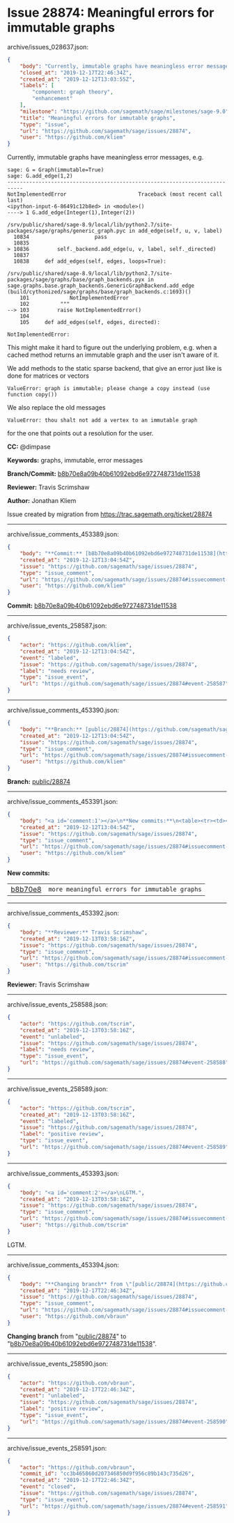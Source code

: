 # Issue 28874: Meaningful errors for immutable graphs

archive/issues_028637.json:
```json
{
    "body": "Currently, immutable graphs have meaningless error messages, e.g.\n\n```\nsage: G = Graph(immutable=True)\nsage: G.add_edge(1,2)\n---------------------------------------------------------------------------\nNotImplementedError                       Traceback (most recent call last)\n<ipython-input-6-86491c12b8ed> in <module>()\n----> 1 G.add_edge(Integer(1),Integer(2))\n\n/srv/public/shared/sage-8.9/local/lib/python2.7/site-packages/sage/graphs/generic_graph.pyc in add_edge(self, u, v, label)\n  10834                     pass\n  10835 \n> 10836         self._backend.add_edge(u, v, label, self._directed)\n  10837 \n  10838     def add_edges(self, edges, loops=True):\n\n/srv/public/shared/sage-8.9/local/lib/python2.7/site-packages/sage/graphs/base/graph_backends.pyx in sage.graphs.base.graph_backends.GenericGraphBackend.add_edge (build/cythonized/sage/graphs/base/graph_backends.c:1693)()\n    101             NotImplementedError\n    102          \"\"\"\n--> 103         raise NotImplementedError()\n    104 \n    105     def add_edges(self, edges, directed):\n\nNotImplementedError: \n```\n\nThis might make it hard to figure out the underlying problem, e.g. when a cached method returns an immutable graph and the user isn't aware of it.\n\nWe add methods to the static sparse backend, that give an error just like is done for matrices or vectors\n\n```\nValueError: graph is immutable; please change a copy instead (use function copy())\n```\n\nWe also replace the old messages\n\n```\nValueError: thou shalt not add a vertex to an immutable graph\n```\nfor the one that points out a resolution for the user.\n\n**CC:**  @dimpase\n\n**Keywords:** graphs, immutable, error messages\n\n**Branch/Commit:** [b8b70e8a09b40b61092ebd6e972748731de11538](https://github.com/sagemath/sagetrac-mirror/commit/b8b70e8a09b40b61092ebd6e972748731de11538)\n\n**Reviewer:** Travis Scrimshaw\n\n**Author:** Jonathan Kliem\n\nIssue created by migration from https://trac.sagemath.org/ticket/28874\n\n",
    "closed_at": "2019-12-17T22:46:34Z",
    "created_at": "2019-12-12T13:03:55Z",
    "labels": [
        "component: graph theory",
        "enhancement"
    ],
    "milestone": "https://github.com/sagemath/sage/milestones/sage-9.0",
    "title": "Meaningful errors for immutable graphs",
    "type": "issue",
    "url": "https://github.com/sagemath/sage/issues/28874",
    "user": "https://github.com/kliem"
}
```
Currently, immutable graphs have meaningless error messages, e.g.

```
sage: G = Graph(immutable=True)
sage: G.add_edge(1,2)
---------------------------------------------------------------------------
NotImplementedError                       Traceback (most recent call last)
<ipython-input-6-86491c12b8ed> in <module>()
----> 1 G.add_edge(Integer(1),Integer(2))

/srv/public/shared/sage-8.9/local/lib/python2.7/site-packages/sage/graphs/generic_graph.pyc in add_edge(self, u, v, label)
  10834                     pass
  10835 
> 10836         self._backend.add_edge(u, v, label, self._directed)
  10837 
  10838     def add_edges(self, edges, loops=True):

/srv/public/shared/sage-8.9/local/lib/python2.7/site-packages/sage/graphs/base/graph_backends.pyx in sage.graphs.base.graph_backends.GenericGraphBackend.add_edge (build/cythonized/sage/graphs/base/graph_backends.c:1693)()
    101             NotImplementedError
    102          """
--> 103         raise NotImplementedError()
    104 
    105     def add_edges(self, edges, directed):

NotImplementedError: 
```

This might make it hard to figure out the underlying problem, e.g. when a cached method returns an immutable graph and the user isn't aware of it.

We add methods to the static sparse backend, that give an error just like is done for matrices or vectors

```
ValueError: graph is immutable; please change a copy instead (use function copy())
```

We also replace the old messages

```
ValueError: thou shalt not add a vertex to an immutable graph
```
for the one that points out a resolution for the user.

**CC:**  @dimpase

**Keywords:** graphs, immutable, error messages

**Branch/Commit:** [b8b70e8a09b40b61092ebd6e972748731de11538](https://github.com/sagemath/sagetrac-mirror/commit/b8b70e8a09b40b61092ebd6e972748731de11538)

**Reviewer:** Travis Scrimshaw

**Author:** Jonathan Kliem

Issue created by migration from https://trac.sagemath.org/ticket/28874





---

archive/issue_comments_453389.json:
```json
{
    "body": "**Commit:** [b8b70e8a09b40b61092ebd6e972748731de11538](https://github.com/sagemath/sagetrac-mirror/commit/b8b70e8a09b40b61092ebd6e972748731de11538)",
    "created_at": "2019-12-12T13:04:54Z",
    "issue": "https://github.com/sagemath/sage/issues/28874",
    "type": "issue_comment",
    "url": "https://github.com/sagemath/sage/issues/28874#issuecomment-453389",
    "user": "https://github.com/kliem"
}
```

**Commit:** [b8b70e8a09b40b61092ebd6e972748731de11538](https://github.com/sagemath/sagetrac-mirror/commit/b8b70e8a09b40b61092ebd6e972748731de11538)



---

archive/issue_events_258587.json:
```json
{
    "actor": "https://github.com/kliem",
    "created_at": "2019-12-12T13:04:54Z",
    "event": "labeled",
    "issue": "https://github.com/sagemath/sage/issues/28874",
    "label": "needs review",
    "type": "issue_event",
    "url": "https://github.com/sagemath/sage/issues/28874#event-258587"
}
```



---

archive/issue_comments_453390.json:
```json
{
    "body": "**Branch:** [public/28874](https://github.com/sagemath/sagetrac-mirror/tree/public/28874)",
    "created_at": "2019-12-12T13:04:54Z",
    "issue": "https://github.com/sagemath/sage/issues/28874",
    "type": "issue_comment",
    "url": "https://github.com/sagemath/sage/issues/28874#issuecomment-453390",
    "user": "https://github.com/kliem"
}
```

**Branch:** [public/28874](https://github.com/sagemath/sagetrac-mirror/tree/public/28874)



---

archive/issue_comments_453391.json:
```json
{
    "body": "<a id='comment:1'></a>\n**New commits:**\n<table><tr><td><a href=\"https://github.com/sagemath/sagetrac-mirror/commit/b8b70e8a09b40b61092ebd6e972748731de11538\">b8b70e8</a></td><td><code>more meaningful errors for immutable graphs</code></td></tr></table>\n",
    "created_at": "2019-12-12T13:04:54Z",
    "issue": "https://github.com/sagemath/sage/issues/28874",
    "type": "issue_comment",
    "url": "https://github.com/sagemath/sage/issues/28874#issuecomment-453391",
    "user": "https://github.com/kliem"
}
```

<a id='comment:1'></a>
**New commits:**
<table><tr><td><a href="https://github.com/sagemath/sagetrac-mirror/commit/b8b70e8a09b40b61092ebd6e972748731de11538">b8b70e8</a></td><td><code>more meaningful errors for immutable graphs</code></td></tr></table>




---

archive/issue_comments_453392.json:
```json
{
    "body": "**Reviewer:** Travis Scrimshaw",
    "created_at": "2019-12-13T03:58:16Z",
    "issue": "https://github.com/sagemath/sage/issues/28874",
    "type": "issue_comment",
    "url": "https://github.com/sagemath/sage/issues/28874#issuecomment-453392",
    "user": "https://github.com/tscrim"
}
```

**Reviewer:** Travis Scrimshaw



---

archive/issue_events_258588.json:
```json
{
    "actor": "https://github.com/tscrim",
    "created_at": "2019-12-13T03:58:16Z",
    "event": "unlabeled",
    "issue": "https://github.com/sagemath/sage/issues/28874",
    "label": "needs review",
    "type": "issue_event",
    "url": "https://github.com/sagemath/sage/issues/28874#event-258588"
}
```



---

archive/issue_events_258589.json:
```json
{
    "actor": "https://github.com/tscrim",
    "created_at": "2019-12-13T03:58:16Z",
    "event": "labeled",
    "issue": "https://github.com/sagemath/sage/issues/28874",
    "label": "positive review",
    "type": "issue_event",
    "url": "https://github.com/sagemath/sage/issues/28874#event-258589"
}
```



---

archive/issue_comments_453393.json:
```json
{
    "body": "<a id='comment:2'></a>\nLGTM.",
    "created_at": "2019-12-13T03:58:16Z",
    "issue": "https://github.com/sagemath/sage/issues/28874",
    "type": "issue_comment",
    "url": "https://github.com/sagemath/sage/issues/28874#issuecomment-453393",
    "user": "https://github.com/tscrim"
}
```

<a id='comment:2'></a>
LGTM.



---

archive/issue_comments_453394.json:
```json
{
    "body": "**Changing branch** from \"[public/28874](https://github.com/sagemath/sagetrac-mirror/tree/public/28874)\" to \"[b8b70e8a09b40b61092ebd6e972748731de11538](https://github.com/sagemath/sagetrac-mirror/commit/b8b70e8a09b40b61092ebd6e972748731de11538)\".",
    "created_at": "2019-12-17T22:46:34Z",
    "issue": "https://github.com/sagemath/sage/issues/28874",
    "type": "issue_comment",
    "url": "https://github.com/sagemath/sage/issues/28874#issuecomment-453394",
    "user": "https://github.com/vbraun"
}
```

**Changing branch** from "[public/28874](https://github.com/sagemath/sagetrac-mirror/tree/public/28874)" to "[b8b70e8a09b40b61092ebd6e972748731de11538](https://github.com/sagemath/sagetrac-mirror/commit/b8b70e8a09b40b61092ebd6e972748731de11538)".



---

archive/issue_events_258590.json:
```json
{
    "actor": "https://github.com/vbraun",
    "created_at": "2019-12-17T22:46:34Z",
    "event": "unlabeled",
    "issue": "https://github.com/sagemath/sage/issues/28874",
    "label": "positive review",
    "type": "issue_event",
    "url": "https://github.com/sagemath/sage/issues/28874#event-258590"
}
```



---

archive/issue_events_258591.json:
```json
{
    "actor": "https://github.com/vbraun",
    "commit_id": "cc3b465860d207346850d9f956c89b143c735d26",
    "created_at": "2019-12-17T22:46:34Z",
    "event": "closed",
    "issue": "https://github.com/sagemath/sage/issues/28874",
    "type": "issue_event",
    "url": "https://github.com/sagemath/sage/issues/28874#event-258591"
}
```
